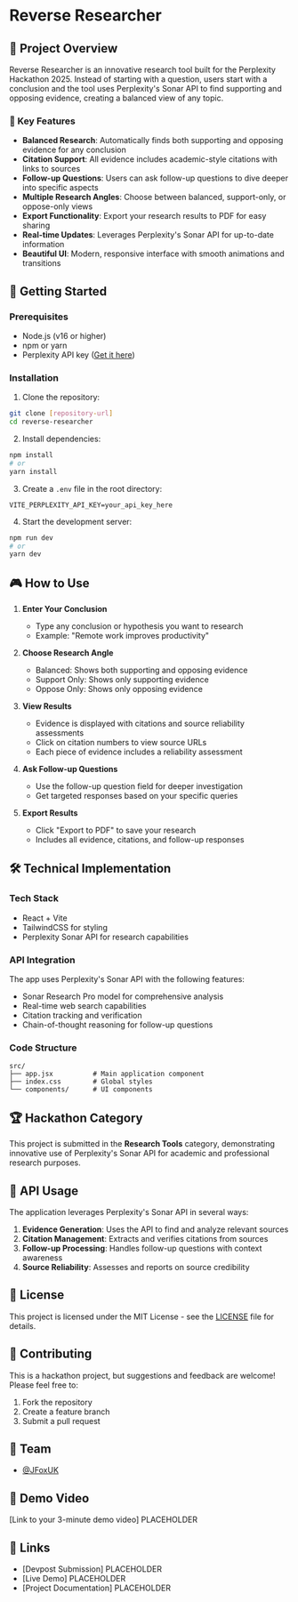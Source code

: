 # Reverse Researcher

## 🎯 Project Overview
Reverse Researcher is an innovative research tool built for the Perplexity Hackathon 2025. Instead of starting with a question, users start with a conclusion and the tool uses Perplexity's Sonar API to find supporting and opposing evidence, creating a balanced view of any topic.

### 🌟 Key Features
- **Balanced Research**: Automatically finds both supporting and opposing evidence for any conclusion
- **Citation Support**: All evidence includes academic-style citations with links to sources
- **Follow-up Questions**: Users can ask follow-up questions to dive deeper into specific aspects
- **Multiple Research Angles**: Choose between balanced, support-only, or oppose-only views
- **Export Functionality**: Export your research results to PDF for easy sharing
- **Real-time Updates**: Leverages Perplexity's Sonar API for up-to-date information
- **Beautiful UI**: Modern, responsive interface with smooth animations and transitions

## 🚀 Getting Started

### Prerequisites
- Node.js (v16 or higher)
- npm or yarn
- Perplexity API key ([Get it here](https://docs.perplexity.ai/docs/getting-started))

### Installation
1. Clone the repository:
```bash
git clone [repository-url]
cd reverse-researcher
```

2. Install dependencies:
```bash
npm install
# or
yarn install
```

3. Create a `.env` file in the root directory:
```env
VITE_PERPLEXITY_API_KEY=your_api_key_here
```

4. Start the development server:
```bash
npm run dev
# or
yarn dev
```

## 🎮 How to Use

1. **Enter Your Conclusion**
   - Type any conclusion or hypothesis you want to research
   - Example: "Remote work improves productivity"

2. **Choose Research Angle**
   - Balanced: Shows both supporting and opposing evidence
   - Support Only: Shows only supporting evidence
   - Oppose Only: Shows only opposing evidence

3. **View Results**
   - Evidence is displayed with citations and source reliability assessments
   - Click on citation numbers to view source URLs
   - Each piece of evidence includes a reliability assessment

4. **Ask Follow-up Questions**
   - Use the follow-up question field for deeper investigation
   - Get targeted responses based on your specific queries

5. **Export Results**
   - Click "Export to PDF" to save your research
   - Includes all evidence, citations, and follow-up responses

## 🛠️ Technical Implementation

### Tech Stack
- React + Vite
- TailwindCSS for styling
- Perplexity Sonar API for research capabilities

### API Integration
The app uses Perplexity's Sonar API with the following features:
- Sonar Research Pro model for comprehensive analysis
- Real-time web search capabilities
- Citation tracking and verification
- Chain-of-thought reasoning for follow-up questions

### Code Structure
```
src/
├── app.jsx          # Main application component
├── index.css        # Global styles
└── components/      # UI components
```

## 🏆 Hackathon Category
This project is submitted in the **Research Tools** category, demonstrating innovative use of Perplexity's Sonar API for academic and professional research purposes.

## 🔑 API Usage
The application leverages Perplexity's Sonar API in several ways:
1. **Evidence Generation**: Uses the API to find and analyze relevant sources
2. **Citation Management**: Extracts and verifies citations from sources
3. **Follow-up Processing**: Handles follow-up questions with context awareness
4. **Source Reliability**: Assesses and reports on source credibility

## 📝 License
This project is licensed under the MIT License - see the [LICENSE](LICENSE) file for details.

## 🤝 Contributing
This is a hackathon project, but suggestions and feedback are welcome! Please feel free to:
1. Fork the repository
2. Create a feature branch
3. Submit a pull request

## 👥 Team
- [@JFoxUK](https://github.com/JFoxUK)

## 🎥 Demo Video
[Link to your 3-minute demo video] PLACEHOLDER

## 🔗 Links
- [Devpost Submission] PLACEHOLDER
- [Live Demo] PLACEHOLDER
- [Project Documentation] PLACEHOLDER